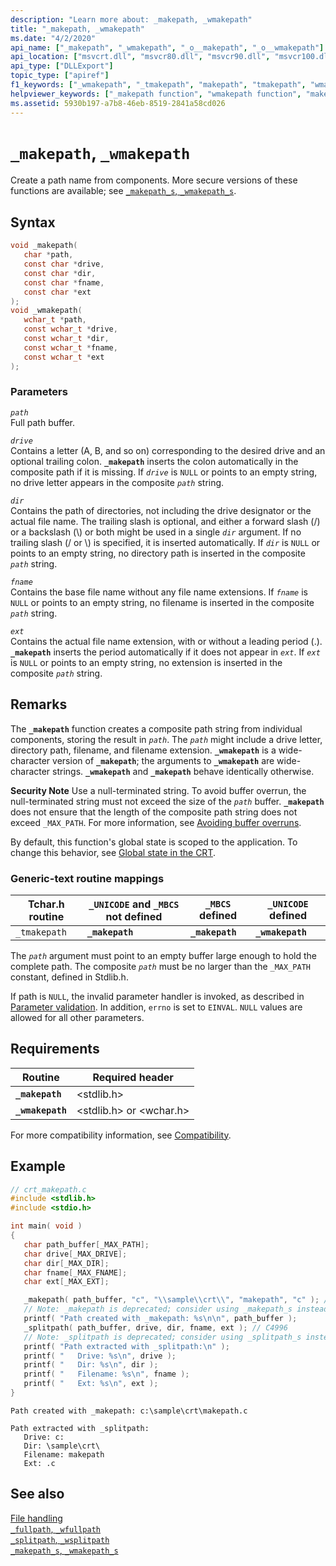 ```yaml
---
description: "Learn more about: _makepath, _wmakepath"
title: "_makepath, _wmakepath"
ms.date: "4/2/2020"
api_name: ["_makepath", "_wmakepath", "_o__makepath", "_o__wmakepath"]
api_location: ["msvcrt.dll", "msvcr80.dll", "msvcr90.dll", "msvcr100.dll", "msvcr100_clr0400.dll", "msvcr110.dll", "msvcr110_clr0400.dll", "msvcr120.dll", "msvcr120_clr0400.dll", "ucrtbase.dll", "api-ms-win-crt-filesystem-l1-1-0.dll", "api-ms-win-crt-private-l1-1-0.dll"]
api_type: ["DLLExport"]
topic_type: ["apiref"]
f1_keywords: ["_wmakepath", "_tmakepath", "makepath", "tmakepath", "wmakepath", "_makepath"]
helpviewer_keywords: ["_makepath function", "wmakepath function", "makepath function", "_tmakepath function", "paths", "_wmakepath function", "tmakepath function"]
ms.assetid: 5930b197-a7b8-46eb-8519-2841a58cd026
---
```

# `_makepath`, `_wmakepath`

Create a path name from components. More secure versions of these functions are available; see [`_makepath_s`, `_wmakepath_s`](makepath-s-wmakepath-s.md).

## Syntax

```C
void _makepath(
   char *path,
   const char *drive,
   const char *dir,
   const char *fname,
   const char *ext
);
void _wmakepath(
   wchar_t *path,
   const wchar_t *drive,
   const wchar_t *dir,
   const wchar_t *fname,
   const wchar_t *ext
);
```

### Parameters

*`path`*\
Full path buffer.

*`drive`*\
Contains a letter (A, B, and so on) corresponding to the desired drive and an optional trailing colon. **`_makepath`** inserts the colon automatically in the composite path if it is missing. If *`drive`* is `NULL` or points to an empty string, no drive letter appears in the composite *`path`* string.

*`dir`*\
Contains the path of directories, not including the drive designator or the actual file name. The trailing slash is optional, and either a forward slash (/) or a backslash (\\) or both might be used in a single *`dir`* argument. If no trailing slash (/ or \\) is specified, it is inserted automatically. If *`dir`* is `NULL` or points to an empty string, no directory path is inserted in the composite *`path`* string.

*`fname`*\
Contains the base file name without any file name extensions. If *`fname`* is `NULL` or points to an empty string, no filename is inserted in the composite *`path`* string.

*`ext`*\
Contains the actual file name extension, with or without a leading period (.). **`_makepath`** inserts the period automatically if it does not appear in *`ext`*. If *`ext`* is `NULL` or points to an empty string, no extension is inserted in the composite *`path`* string.

## Remarks

The **`_makepath`** function creates a composite path string from individual components, storing the result in *`path`*. The *`path`* might include a drive letter, directory path, filename, and filename extension. **`_wmakepath`** is a wide-character version of **`_makepath`**; the arguments to **`_wmakepath`** are wide-character strings. **`_wmakepath`** and **`_makepath`** behave identically otherwise.

**Security Note** Use a null-terminated string. To avoid buffer overrun, the null-terminated string must not exceed the size of the *`path`* buffer. **`_makepath`** does not ensure that the length of the composite path string does not exceed `_MAX_PATH`. For more information, see [Avoiding buffer overruns](/windows/win32/SecBP/avoiding-buffer-overruns).

By default, this function's global state is scoped to the application. To change this behavior, see [Global state in the CRT](../global-state.md).

### Generic-text routine mappings

|Tchar.h routine|`_UNICODE` and `_MBCS` not defined|`_MBCS` defined|`_UNICODE` defined|
|---------------------|--------------------------------------|--------------------|-----------------------|
|`_tmakepath`|**`_makepath`**|**`_makepath`**|**`_wmakepath`**|

The *`path`* argument must point to an empty buffer large enough to hold the complete path. The composite *`path`* must be no larger than the `_MAX_PATH` constant, defined in Stdlib.h.

If path is `NULL`, the invalid parameter handler is invoked, as described in [Parameter validation](../parameter-validation.md). In addition, `errno` is set to `EINVAL`. `NULL` values are allowed for all other parameters.

## Requirements

|Routine|Required header|
|-------------|---------------------|
|**`_makepath`**|\<stdlib.h>|
|**`_wmakepath`**|\<stdlib.h> or \<wchar.h>|

For more compatibility information, see [Compatibility](../compatibility.md).

## Example

```C
// crt_makepath.c
#include <stdlib.h>
#include <stdio.h>

int main( void )
{
   char path_buffer[_MAX_PATH];
   char drive[_MAX_DRIVE];
   char dir[_MAX_DIR];
   char fname[_MAX_FNAME];
   char ext[_MAX_EXT];

   _makepath( path_buffer, "c", "\\sample\\crt\\", "makepath", "c" ); // C4996
   // Note: _makepath is deprecated; consider using _makepath_s instead
   printf( "Path created with _makepath: %s\n\n", path_buffer );
   _splitpath( path_buffer, drive, dir, fname, ext ); // C4996
   // Note: _splitpath is deprecated; consider using _splitpath_s instead
   printf( "Path extracted with _splitpath:\n" );
   printf( "   Drive: %s\n", drive );
   printf( "   Dir: %s\n", dir );
   printf( "   Filename: %s\n", fname );
   printf( "   Ext: %s\n", ext );
}
```

```Output
Path created with _makepath: c:\sample\crt\makepath.c

Path extracted with _splitpath:
   Drive: c:
   Dir: \sample\crt\
   Filename: makepath
   Ext: .c
```

## See also

[File handling](../file-handling.md)\
[`_fullpath`, `_wfullpath`](fullpath-wfullpath.md)\
[`_splitpath`, `_wsplitpath`](splitpath-wsplitpath.md)\
[`_makepath_s`, `_wmakepath_s`](makepath-s-wmakepath-s.md)
